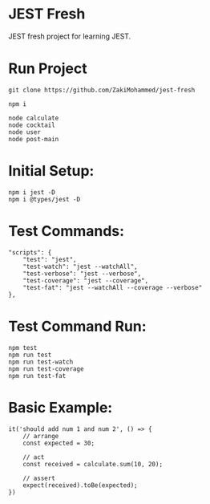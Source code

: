 # JEST Fresh

JEST fresh project for learning JEST.

# Run Project
```
git clone https://github.com/ZakiMohammed/jest-fresh

npm i

node calculate
node cocktail
node user
node post-main
```

# Initial Setup:
```
npm i jest -D
npm i @types/jest -D
```

# Test Commands:
```
"scripts": {
    "test": "jest",
    "test-watch": "jest --watchAll",
    "test-verbose": "jest --verbose",
    "test-coverage": "jest --coverage",
    "test-fat": "jest --watchAll --coverage --verbose"
},
```
# Test Command Run:
```
npm test
npm run test
npm run test-watch
npm run test-coverage
npm run test-fat
```

# Basic Example:
```
it('should add num 1 and num 2', () => {
    // arrange
    const expected = 30;

    // act
    const received = calculate.sum(10, 20);

    // assert
    expect(received).toBe(expected);
})
```